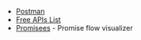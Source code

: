 - [Postman](https://www.postman.com/downloads/)
- [Free APIs List](https://github.com/public-apis/public-apis)
- [Promisees](https://bevacqua.github.io/promisees/) - Promise flow visualizer
